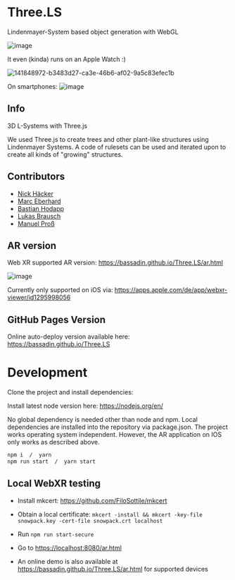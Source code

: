 # Three.LS

Lindenmayer-System based object generation with WebGL

![image](https://user-images.githubusercontent.com/56677688/148928514-ee1c5a2e-b6f3-4d17-ba2e-39acd0e312ab.png)

It even (kinda) runs on an Apple Watch :)

![141848972-b3483d27-ca3e-46b6-af02-9a5c83efec1b](https://user-images.githubusercontent.com/1810902/141849203-d0e1b49c-2bf9-4c97-87d8-3478a84b783b.jpg)

On smartphones:
![image](https://user-images.githubusercontent.com/1810902/141849847-e466adab-5a88-4975-ab94-3974326f5334.png)

## Info

3D L-Systems with Three.js

We used Three.js to create trees and other plant-like structures using Lindenmayer Systems. A code of rulesets can be used and iterated upon to create all kinds of "growing" structures.

## Contributors

-   [Nick Häcker](https://github.com/NickHaecker)
-   [Marc Eberhard](https://github.com/bymarcx)
-   [Bastian Hodapp](https://github.com/Bassadin)
-   [Lukas Brausch](https://github.com/LukasBrauschHFU)
-   [Manuel Proß](https://github.com/manuel-pross)

## AR version

Web XR supported AR version: https://bassadin.github.io/Three.LS/ar.html

![image](https://user-images.githubusercontent.com/1810902/146235247-077c2a68-217c-46f4-8360-207a4e69db09.png)

Currently only supported on iOS via: https://apps.apple.com/de/app/webxr-viewer/id1295998056

## GitHub Pages Version

Online auto-deploy version available here: <https://bassadin.github.io/Three.LS>

# Development

Clone the project and install dependencies:

Install latest node version here: https://nodejs.org/en/

No global dependency is needed other than node and npm. Local dependencies are installed into the repository via package.json.
The project works operating system independent. However, the AR application on IOS only works as described above.

```bash
npm i  /  yarn
npm run start  /  yarn start
```

## Local WebXR testing

-   Install mkcert: <https://github.com/FiloSottile/mkcert>
-   Obtain a local certificate: `mkcert -install && mkcert -key-file snowpack.key -cert-file snowpack.crt localhost`
-   Run `npm run start-secure`
-   Go to <https://localhost:8080/ar.html>

-   An online demo is also available at <https://bassadin.github.io/Three.LS/ar.html> for supported devices
